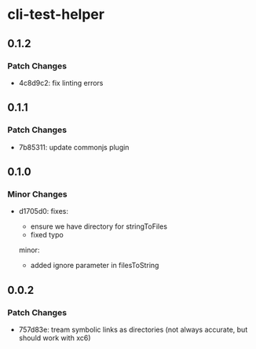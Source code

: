 # cli-test-helper

## 0.1.2

### Patch Changes

- 4c8d9c2: fix linting errors

## 0.1.1

### Patch Changes

- 7b85311: update commonjs plugin

## 0.1.0

### Minor Changes

- d1705d0: fixes:

  - ensure we have directory for stringToFiles
  - fixed typo

  minor:

  - added ignore parameter in filesToString

## 0.0.2

### Patch Changes

- 757d83e: tream symbolic links as directories (not always accurate, but should work with xc6)
